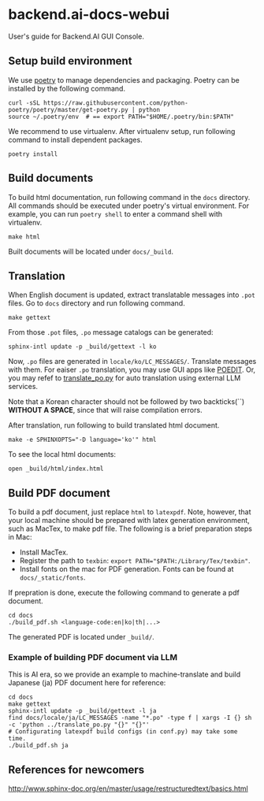 # backend.ai-docs-webui

User's guide for Backend.AI GUI Console.

## Setup build environment

We use [poetry](https://github.com/python-poetry/poetry) to manage dependencies
and packaging. Poetry can be installed by the following command.

```shell
curl -sSL https://raw.githubusercontent.com/python-poetry/poetry/master/get-poetry.py | python
source ~/.poetry/env  # == export PATH="$HOME/.poetry/bin:$PATH"
```

We recommend to use virtualenv. After virtualenv setup, run following command to
install dependent packages.

```shell
poetry install
```

## Build documents

To build html documentation, run following command in the `docs` directory. All
commands should be executed under poetry's virtual environment. For example, you
can run `poetry shell` to enter a command shell with virtualenv.

```shell
make html
```

Built documents will be located under `docs/_build`.

## Translation

When English document is updated, extract translatable messages into `.pot`
files. Go to `docs` directory and run following command.

```shell
make gettext
```

From those `.pot` files, `.po` message catalogs can be generated:

```shell
sphinx-intl update -p _build/gettext -l ko
```

Now, `.po` files are generated in `locale/ko/LC_MESSAGES/`. Translate messages
with them. For eaiser `.po` translation, you may use GUI apps like
[POEDIT](https://poedit.net/). Or, you may refef to
[translate_po.py](translate_po.py) for auto translation using external LLM
services.

Note that a Korean character should not be followed by two backticks(\``)
**WITHOUT A SPACE**, since that will raise compilation errors.

After translation, run following to build translated html document.

```shell
make -e SPHINXOPTS="-D language='ko'" html
```

To see the local html documents:

```shell
open _build/html/index.html
```

## Build PDF document

To build a pdf document, just replace `html` to `latexpdf`. Note, however, that
your local machine should be prepared with latex generation environment, such as
MacTex, to make pdf file. The following is a brief preparation steps in Mac:

-   Install MacTex.
-   Register the path to `texbin`: `export PATH="$PATH:/Library/Tex/texbin"`.
-   Install fonts on the mac for PDF generation. Fonts can be found at `docs/_static/fonts`.

If prepration is done, execute the following command to generate a pdf document.

```shell
cd docs
./build_pdf.sh <language-code:en|ko|th|...>
```

The generated PDF is located under `_build/`.

### Example of building PDF document via LLM

This is AI era, so we provide an example to machine-translate and build Japanese (ja)
PDF document here for reference:

```shell
cd docs
make gettext
sphinx-intl update -p _build/gettext -l ja
find docs/locale/ja/LC_MESSAGES -name "*.po" -type f | xargs -I {} sh -c 'python ../translate_po.py "{}" "{}"'
# Configurating latexpdf build configs (in conf.py) may take some time.
./build_pdf.sh ja
```

## References for newcomers

http://www.sphinx-doc.org/en/master/usage/restructuredtext/basics.html
